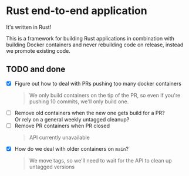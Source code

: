 # Rust end-to-end application
It's written in Rust!

This is a framework for building Rust applications in combination with building Docker containers and never rebuilding code on release, instead we promote existing code.

## TODO and done
* [x] Figure out how to deal with PRs pushing too many docker containers<br /> 
  > We only build containers on the tip of the PR, so even if you're pushing 10 commits, we'll only build one. 
* [ ] Remove old containers when the new one gets build for a PR?<br />
  Or rely on a general weekly untagged cleanup? 
* [ ] Remove PR containers when PR closed<br />
  > API currently unavailable
* [x] How do we deal with older containers on `main`?<br />
  > We move tags, so we'll need to wait for the API to clean up untagged versions
